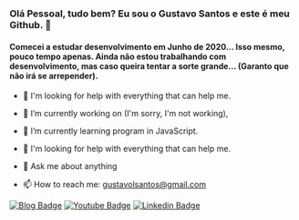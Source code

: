 ### Olá Pessoal, tudo bem? Eu sou o Gustavo Santos e este é meu Github. 👋

#### Comecei a estudar desenvolvimento em Junho de 2020... Isso mesmo, pouco tempo apenas. Ainda não estou trabalhando com desenvolvimento, mas caso queira tentar a sorte grande... (Garanto que não irá se arrepender).

- 🤔 I'm looking for help with everything that can help me.

- 🔭 I’m currently working on (I'm sorry, I'm not working), 
- 🌱 I’m currently learning program in JavaScript.
- 🤔 I'm looking for help with everything that can help me.
- 💬 Ask me about anything
- 📫 How to reach me: gustavolsantos@gmail.com
<!--
**gustavosantos23/gustavosantos23** is a ✨ _special_ ✨ repository because its `README.md` (this file) appears on your GitHub profile.

Estou apenas começando a estudar desenvolvimento, mas venho da Infra/Redes, veja mais um pouco do que estou fazendo:

- 🔭 I’m currently working on (I'm sorry, I'm not working), 
- 🌱 I’m currently learning program in JavaScript.
- 🤔 I'm looking for help with everything that can help me.
- 💬 Ask me about anything
- 📫 How to reach me: gustavolsantos@gmail.com
-->


[![Blog Badge](https://img.shields.io/badge/Site-clubedoautista.com.br-black)](https://www.clubedoautista.com.br)
[![Youtube Badge](https://img.shields.io/badge/-Youtube-FF0000?style=flat-square&labelColor=FF0000&logo=youtube&logoColor=white&link=https://www.youtube.com/channel/UC7c4AmLm6Qv0EEyP10w_laA)](https://www.youtube.com/channel/UC7c4AmLm6Qv0EEyP10w_laA)
[![Linkedin Badge](https://img.shields.io/badge/-LinkedIn-blue?style=flat-square&logo=Linkedin&logoColor=white&link=https://www.linkedin.com/in/gustavo-lima-santoss/)](https://www.linkedin.com/in/gustavo-lima-santoss/)
